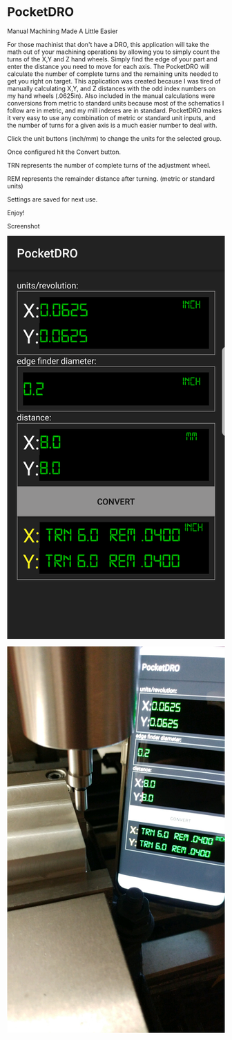 # PocketDRO

Manual Machining Made A Little Easier

For those machinist that don't have a DRO, this application will take the math out of your machining operations by allowing you to simply count the turns of the X,Y and Z hand wheels.
Simply find the edge of your part and enter the distance you need to move for each axis. The PocketDRO will calculate the number of complete turns and the remaining units needed to get you right on target.
This application was created because I was tired of manually calculating X,Y, and Z distances with the odd index numbers on my hand wheels (.0625in). Also included in the manual calculations were conversions from metric to standard units because most of the schematics I follow are in metric, and my mill indexes are in standard.
PocketDRO makes it very easy to use any combination of metric or standard unit inputs, and the number of turns for a given axis is a much easier number to deal with.

Click the unit buttons (inch/mm) to change the units for the selected group.

Once configured hit the Convert button.

TRN represents the number of complete turns of the adjustment wheel.

REM represents the remainder distance after turning. (metric or standard units)

Settings are saved for next use.

Enjoy!

Screenshot

![alt text](main_screenshot.png)

![alt text](pocketDRO_real.png)


